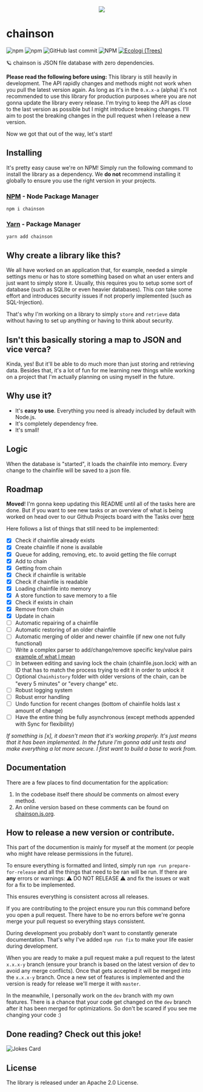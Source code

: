<div style="text-align:center"><img src="https://file.coffee/u/0rmnUPqCtl.png" /></div>

# chainson
![npm](https://img.shields.io/npm/v/chainson)
![npm](https://img.shields.io/npm/dw/chainson)
![GitHub last commit](https://img.shields.io/github/last-commit/abcdan/chainson)
![NPM](https://img.shields.io/npm/l/chainson)
[![Ecologi (Trees)](https://img.shields.io/ecologi/trees/lngzl)](https://ecologi.com/lngzl?r=6005cc57f70194001deaedfa)

🪐 chainson is JSON file database with zero dependencies.

**Please read the following before using:**
This library is still heavily in development. The API rapidly changes and methods might not work when you pull the latest version again. As long as it's in the `0.x.x-a` (alpha) it's not recommended to use this library for production purposes where you are not gonna update the library every release. I'm trying to keep the API as close to the last version as possible but I might introduce breaking changes. I'll aim to post the breaking changes in the pull request when I release a new version.

Now we got that out of the way, let's start!

## Installing
It's pretty easy cause we're on NPM! Simply run the following command to install the library as a dependency. We **do not** recommend installing it globally to ensure you use the right version in your projects.
### [NPM](https://www.npmjs.com/package/chainson) - Node Package Manager
```cli
npm i chainson
```

### [Yarn](https://yarnpkg.com/package/chainson)  - Package Manager
```
yarn add chainson
```

## Why create a library like this?
We all have worked on an application that, for example, needed a simple settings menu or has to store something based on what an user enters and just want to simply store it. Usually, this requires you to setup some sort of database (such as SQLite or even heavier databases). This _can_ take some effort and introduces security issues if not properly implemented (such as SQL-Injection).

That's why I'm working on a library to simply `store` and `retrieve` data without having to set up anything or having to think about security.

## Isn't this basically storing a map to JSON and vice verca?
Kinda, yes! But it'll be able to do much more than just storing and retrieving data. Besides that, it's a lot of fun for me learning new things while working on a project that I'm actually planning on using myself in the future.

## Why use it?
- It's **easy to use**. Everything you need is already included by default with Node.js.
- It's completely dependency free.
- It's small!

## Logic
When the database is "started", it loads the chainfile into memory. Every change to the chainfile will be saved to a json file. 

## Roadmap
**Moved**! I'm gonna keep updating this README until all of the tasks here are done. But if you want to see new tasks or an overview of what is being worked on head over to our Github Projects board with the Tasks over [here](https://github.com/abcdan/chainson/projects/1)


Here follows a list of things that still need to be implemented:
- [x] Check if chainfile already exists
- [x] Create chainfile if none is available
- [x] Queue for adding, removing, etc. to avoid getting the file corrupt
- [x] Add to chain
- [x] Getting from chain
- [x] Check if chainfile is writable
- [x] Check if chainfile is readable
- [x] Loading chainfile into memory
- [x] A store function to save memory to a file
- [x] Check if exists in chain
- [x] Remove from chain
- [x] Update in chain
- [ ] Automatic repairing of a chainfile
- [ ] Automatic restoring of an older chainfile
- [ ] Automatic merging of older and newer chainfile (if new one not fully functional)
- [ ] Write a complex parser to add/change/remove specific key/value pairs [example of what I mean](https://stackoverflow.com/questions/62369838/javascript-parse-object-key-value-from-string-keys)
- [ ] In between editing and saving lock the chain (chainfile.json.lock) with an ID that has to match the process trying to edit it in order to unlock it
- [ ] Optional `Chainhistory` folder with older versions of the chain, can be "every 5 minutes" or "every change" etc.
- [ ] Robust logging system
- [ ] Robust error handling
- [ ] Undo function for recent changes (bottom of chainfile holds last x amount of change)
- [ ] Have the entire thing be fully asynchronous (except methods appended with Sync for flexibility)

_If something is [x], it doesn't mean that it's working properly. It's just means that it has been implemented. In the future I'm gonna add unit tests and make everything a lot more secure. I first want to build a base to work from._

## Documentation
There are a few places to find documentation for the application:
1. In the codebase itself there _should_ be comments on almost every method.
2. An online version based on these comments can be found on [chainson.js.org](https://chainson.js.org).

## How to release a new version or contribute.
This part of the documention is mainly for myself at the moment (or people who might have release permissions in the future).

To ensure everything is formatted and linted, simply run `npm run prepare-for-release` and all the things that need to be ran will be run. If there are **any** errors or warnings: ⚠️ DO NOT RELEASE ⚠️ and fix the issues or wait for a fix to be implemented.

This ensures everything is consistent across all releases.

If you are contributing to the project ensure you run this command before you open a pull request. There have to be no errors before we're gonna merge your pull request so everything stays consistent.

During development you probably don't want to constantly generate documentation. That's why I've added `npm run fix` to make your life easier during development.

When you are ready to make a pull request make a pull request to the latest `x.x.x-y` branch (ensure your branch is based on the latest version of dev to avoid any merge conflicts). Once that gets accepted it will be merged into the `x.x.x-y` branch. Once a new set of features is implemented and the version is ready for release we'll merge it with `master`. 

In the meanwhile, I personally work on the `dev` branch with my own features. There is a chance that your code get changed on the `dev` branch after it has been merged for optimizations. So don't be scared if you see me changing your code :)

## Done reading? Check out this joke!
![Jokes Card](https://readme-jokes.vercel.app/api)

## License
The library is released under an Apache 2.0 License.
